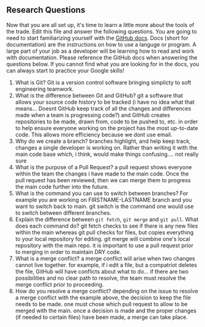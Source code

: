 ## Research Questions 

Now that you are all set up, it's time to learn a little more about the tools of the trade. Edit this file and answer the following questions. You are going to need to start familiarizing yourself with the [GitHub docs](https://docs.github.com/en). Docs (short for documentation) are the instructions on how to use a languge or program. A large part of your job as a developer will be learning how to read and work with documentation. Please reference the GitHub docs when answering the questions below. If you cannot find what you are looking for in the docs, you can always start to practice your Google skills!

1. What is Git?
Git is a version control software bringing simplicty to soft engineering 
teamwork.
2. What is the difference between Git and GitHub?
 git a software that allows your source code history to be tracked (i have no 
idea what that means... Doesnt GitHub keep track of all the changes and 
differences made when a team is progressing code?) and GitHub creates 
repositories to be made, drawn from, code to be pushed to, etc. in order to help 
ensure everyone working on the project has the most up-to-date code. This allows 
more efficiency because we dont use email.
3. Why do we create a branch? 
branches highlight, and help keep track, changes a single developer is 
working on. Rather than writing it with the main code base which, i think, would 
make things confusing.... not really sure
4. What is the purpose of a Pull Request?
a pull request shows everyone within the team the changes i have made to the 
main code. Once the pull request has been reviewed, then we can merge them to 
progress the main code further into the future.
5. What is the command you can use to switch between branches? For example you are working on FIRSTNAME-LASTNAME branch and you want to switch back to main.
git switch is the command one would use to switch between different branches.
6. Explain the difference between `git fetch`, `git merge` and `git pull`. What does each command do?
git fetch checks to see if there is any new files within the main whereas git 
pull checks for files, but copies everything to your local repository for 
editing. git merge will combine one's local repository with the main repo. it is 
important to use a pull request prior to merging in order to maintain DRY code.
7. What is a merge conflict?
a merge conflict will arise when two changes cannot live together. for 
example, if i edit a file, but a compatriot deletes the file, GitHub will have 
conflicts about what to do... if there are two possibilities and no clear path 
to resolve, the team must resolve the merge conflict prior to proceeding.
8. How do you resolve a merge conflict?
depending on the issue to resolve a merge conflict with the example above, 
the decision to keep the file needs to be made. one must chose which pull 
request to allow to be merged with the main. once a decision is made and the 
proper changes (if needed to certain files) have been made, a merge can take 
place. 

